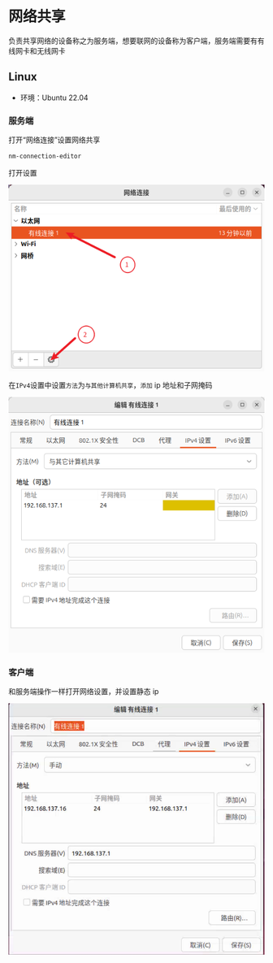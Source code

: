 # 网络共享

负责共享网络的设备称之为服务端，想要联网的设备称为客户端，服务端需要有有线网卡和无线网卡

## Linux

- 环境：Ubuntu 22.04

### 服务端

打开“网络连接”设置网络共享

```bash
nm-connection-editor
```

打开设置

![设置](images/Shared_network-image.png)

在`IPv4`设置中设置`方法`为`与其他计算机共享`，`添加` ip 地址和子网掩码

![ipv4](images/Shared_network-image-1.png)

### 客户端

和服务端操作一样打开网络设置，并设置静态 ip

![ip](images/Shared_network-image-2.png)